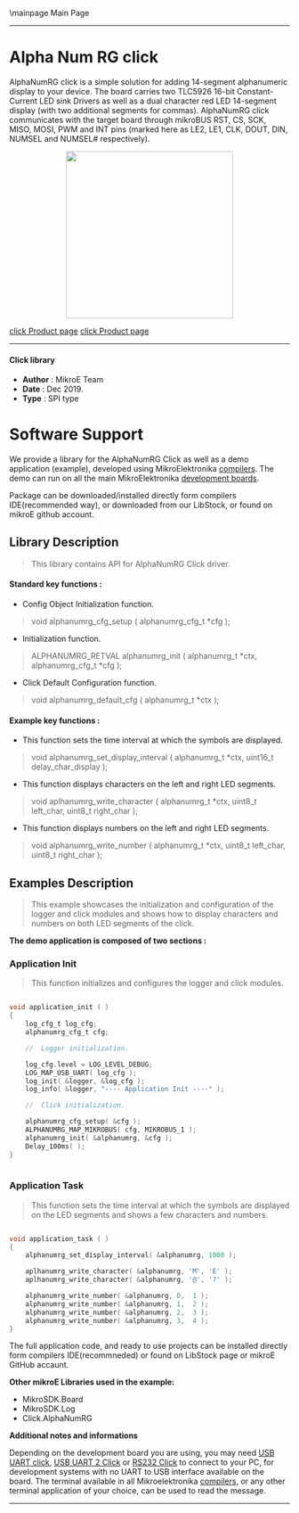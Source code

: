 \mainpage Main Page
 
---
# Alpha Num RG click

AlphaNumRG click is a simple solution for adding 14-segment alphanumeric display to your device. The board carries two TLC5926 16-bit Constant-Current LED sink Drivers as well as a dual character red LED 14-segment display (with two additional segments for commas). AlphaNumRG click communicates with the target board through mikroBUS RST, CS, SCK, MISO, MOSI, PWM and INT pins (marked here as LE2, LE1, CLK, DOUT, DIN, NUMSEL and NUMSEL# respectively).

<p align="center">
  <img src="http://download.mikroe.com/images/click_for_ide/grupe/alphanumrg-click-group.png" height=300px>
</p>

[click Product page](<https://www.mikroe.com/alphanum-r-click>)
[click Product page](<https://www.mikroe.com/alphanum-g-click>)

---

#### Click library 

- **Author**        : MikroE Team
- **Date**          : Dec 2019.
- **Type**          : SPI type

# Software Support

We provide a library for the AlphaNumRG Click 
as well as a demo application (example), developed using MikroElektronika 
[compilers](http://shop.mikroe.com/compilers). 
The demo can run on all the main MikroElektronika [development boards](http://shop.mikroe.com/development-boards).

Package can be downloaded/installed directly form compilers IDE(recommended way), or downloaded from our LibStock, or found on mikroE github account. 

## Library Description

> This library contains API for AlphaNumRG Click driver.

#### Standard key functions :

- Config Object Initialization function.
> void alphanumrg_cfg_setup ( alphanumrg_cfg_t *cfg ); 
 
- Initialization function.
> ALPHANUMRG_RETVAL alphanumrg_init ( alphanumrg_t *ctx, alphanumrg_cfg_t *cfg );

- Click Default Configuration function.
> void alphanumrg_default_cfg ( alphanumrg_t *ctx );

#### Example key functions :

- This function sets the time interval at which the symbols are displayed.
> void alphanumrg_set_display_interval ( alphanumrg_t *ctx, uint16_t delay_char_display );
 
- This function displays characters on the left and right LED segments.
> void aplhanumrg_write_character ( alphanumrg_t *ctx, uint8_t left_char, uint8_t right_char );

- This function displays numbers on the left and right LED segments.
> void alphanumrg_write_number ( alphanumrg_t *ctx, uint8_t left_char, uint8_t right_char );

## Examples Description

> This example showcases the initialization and configuration of the logger and click modules
  and shows how to display characters and numbers on both LED segments of the click. 

**The demo application is composed of two sections :**

### Application Init 

> This function initializes and configures the logger and click modules.

```c

void application_init ( )
{
    log_cfg_t log_cfg;
    alphanumrg_cfg_t cfg;

    //  Logger initialization.

    log_cfg.level = LOG_LEVEL_DEBUG;
    LOG_MAP_USB_UART( log_cfg );
    log_init( &logger, &log_cfg );
    log_info( &logger, "---- Application Init ----" );

    //  Click initialization.

    alphanumrg_cfg_setup( &cfg );
    ALPHANUMRG_MAP_MIKROBUS( cfg, MIKROBUS_1 );
    alphanumrg_init( &alphanumrg, &cfg );
    Delay_100ms( );
}
  
```

### Application Task

> This function sets the time interval at which the symbols are displayed on the LED 
  segments and shows a few characters and numbers.

```c

void application_task ( )
{
    alphanumrg_set_display_interval( &alphanumrg, 1000 );

    aplhanumrg_write_character( &alphanumrg, 'M', 'E' );
    aplhanumrg_write_character( &alphanumrg, '@', '?' );

    alphanumrg_write_number( &alphanumrg, 0,  1 );
    alphanumrg_write_number( &alphanumrg, 1,  2 );
    alphanumrg_write_number( &alphanumrg, 2,  3 );
    alphanumrg_write_number( &alphanumrg, 3,  4 );
}  

```

The full application code, and ready to use projects can be  installed directly form compilers IDE(recommneded) or found on LibStock page or mikroE GitHub accaunt.

**Other mikroE Libraries used in the example:** 

- MikroSDK.Board
- MikroSDK.Log
- Click.AlphaNumRG

**Additional notes and informations**

Depending on the development board you are using, you may need 
[USB UART click](http://shop.mikroe.com/usb-uart-click), 
[USB UART 2 Click](http://shop.mikroe.com/usb-uart-2-click) or 
[RS232 Click](http://shop.mikroe.com/rs232-click) to connect to your PC, for 
development systems with no UART to USB interface available on the board. The 
terminal available in all Mikroelektronika 
[compilers](http://shop.mikroe.com/compilers), or any other terminal application 
of your choice, can be used to read the message.

---
